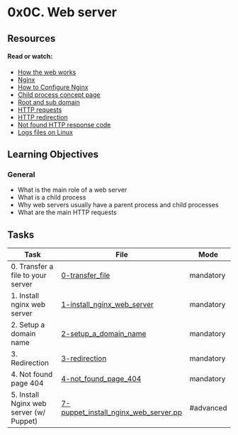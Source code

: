 # 0x0C. Web server

## Resources

#### Read or watch:

* [How the web works](https://intranet.alxswe.com/rltoken/6TI3HiyFdwrbXWKVF24Gxw)
* [Nginx](https://intranet.alxswe.com/rltoken/vkVMGlaf39j2DWAQWzo6EA)
* [How to Configure Nginx](https://intranet.alxswe.com/rltoken/zKrpVxWuUHVdW4URAjdFbw)
* [Child process concept page](https://intranet.alxswe.com/rltoken/Ar18u5sRis1fkvkVgzdcqg)
* [Root and sub domain](https://intranet.alxswe.com/rltoken/xi3peVqYl02PfpHHHlCtxQ)
* [HTTP requests](https://intranet.alxswe.com/rltoken/sBrrP4EAmI3NoYjIgZrUhw)
* [HTTP redirection](https://intranet.alxswe.com/rltoken/Eaa4ZuKvye941hTkP8VlBQ)
* [Not found HTTP response code](https://intranet.alxswe.com/rltoken/eJSp2QFTY6jqqNtz8OVDEw)
* [Logs files on Linux](https://intranet.alxswe.com/rltoken/7WMNY5CWD-CBrxmQrdmfPg)

## Learning Objectives

### General

* What is the main role of a web server
* What is a child process
* Why web servers usually have a parent process and child processes
* What are the main HTTP requests

## Tasks

| Task                                    | File                                                                         | Mode      |
|-----------------------------------------|------------------------------------------------------------------------------|-----------|
| 0. Transfer a file to your server       | [0-transfer_file](0-transfer_file)                                           | mandatory |
| 1. Install nginx web server             | [1-install_nginx_web_server](1-install_nginx_web_server)                     | mandatory |
| 2. Setup a domain name                  | [2-setup_a_domain_name](2-setup_a_domain_name)                               | mandatory |
| 3. Redirection                          | [3-redirection](3-redirection)                                               | mandatory |
| 4. Not found page 404                   | [4-not_found_page_404](4-not_found_page_404)                                 | mandatory |
| 5. Install Nginx web server (w/ Puppet) | [7-puppet_install_nginx_web_server.pp](7-puppet_install_nginx_web_server.pp) | #advanced |
